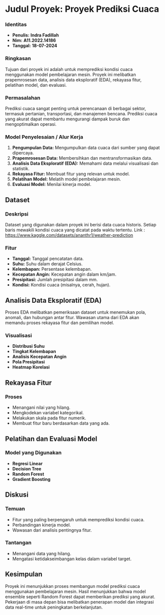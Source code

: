 



# Judul Proyek: Proyek Prediksi Cuaca



### Identitas
- **Penulis:** **Indra Fadillah**
- **Nim:** **A11.2022.14186**
- **Tanggal:** **18-07-2024**

### Ringkasan
Tujuan dari proyek ini adalah untuk memprediksi kondisi cuaca menggunakan model pembelajaran mesin. Proyek ini melibatkan prapemrosesan data, analisis data eksploratif (EDA), rekayasa fitur, pelatihan model, dan evaluasi.

### Permasalahan
Prediksi cuaca sangat penting untuk perencanaan di berbagai sektor, termasuk pertanian, transportasi, dan manajemen bencana. Prediksi cuaca yang akurat dapat membantu mengurangi dampak buruk dan mengoptimalkan operasi.

### Model Penyelesaian / Alur Kerja
1. **Pengumpulan Data:** Mengumpulkan data cuaca dari sumber yang dapat dipercaya.
2. **Prapemrosesan Data:** Membersihkan dan mentransformasikan data.
3. **Analisis Data Eksploratif (EDA):** Memahami data melalui visualisasi dan statistik.
4. **Rekayasa Fitur:** Membuat fitur yang relevan untuk model.
5. **Pelatihan Model:** Melatih model pembelajaran mesin.
6. **Evaluasi Model:** Menilai kinerja model.

## Dataset
### Deskripsi
Dataset yang digunakan dalam proyek ini berisi data cuaca historis. Setiap baris mewakili kondisi cuaca yang dicatat pada waktu tertentu.
Link : https://www.kaggle.com/datasets/ananthr1/weather-prediction

### Fitur
- **Tanggal:** Tanggal pencatatan data.
- **Suhu:** Suhu dalam derajat Celsius.
- **Kelembapan:** Persentase kelembapan.
- **Kecepatan Angin:** Kecepatan angin dalam km/jam.
- **Presipitasi:** Jumlah presipitasi dalam mm.
- **Kondisi:** Kondisi cuaca (misalnya, cerah, hujan).

## Analisis Data Eksploratif (EDA)
Proses EDA melibatkan pemeriksaan dataset untuk menemukan pola, anomali, dan hubungan antar fitur. Wawasan utama dari EDA akan memandu proses rekayasa fitur dan pemilihan model.

### Visualisasi
- **Distribusi Suhu**
- **Tingkat Kelembapan**
- **Analisis Kecepatan Angin**
- **Pola Presipitasi**
- **Heatmap Korelasi**

## Rekayasa Fitur
### Proses
- Menangani nilai yang hilang.
- Mengkodekan variabel kategorikal.
- Melakukan skala pada fitur numerik.
- Membuat fitur baru berdasarkan data yang ada.

## Pelatihan dan Evaluasi Model
### Model yang Digunakan
- **Regresi Linear**
- **Decision Tree**
- **Random Forest**
- **Gradient Boosting**

## Diskusi
### Temuan
- Fitur yang paling berpengaruh untuk memprediksi kondisi cuaca.
- Perbandingan kinerja model.
- Wawasan dari analisis pentingnya fitur.

### Tantangan
- Menangani data yang hilang.
- Mengatasi ketidakseimbangan kelas dalam variabel target.

## Kesimpulan
Proyek ini menunjukkan proses membangun model prediksi cuaca menggunakan pembelajaran mesin. Hasil menunjukkan bahwa model ensemble seperti Random Forest dapat memberikan prediksi yang akurat. Pekerjaan di masa depan bisa melibatkan penerapan model dan integrasi data real-time untuk peningkatan berkelanjutan.
